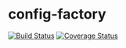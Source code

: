 # config-factory

[![Build Status](https://travis-ci.org/Rothen/config-factory.svg?branch=master)](https://travis-ci.org/Rothen/config-factory)
[![Coverage Status](https://coveralls.io/repos/github/Rothen/config-factory/badge.svg?branch=master)](https://coveralls.io/github/Rothen/config-factory?branch=master)
